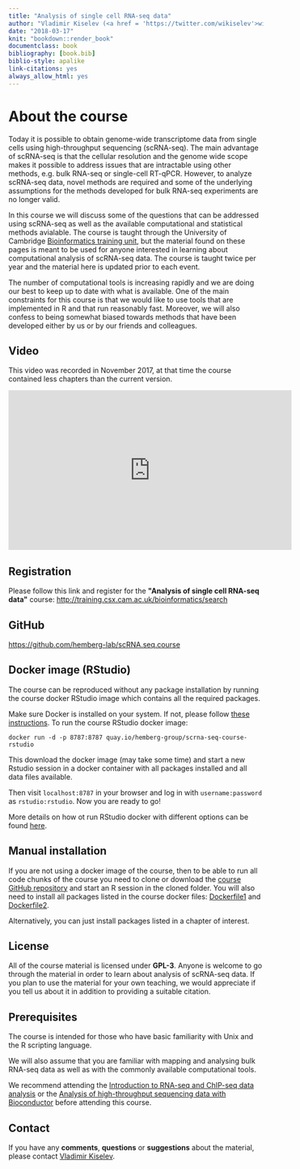 ```yaml
--- 
title: "Analysis of single cell RNA-seq data"
author: "Vladimir Kiselev (<a href = 'https://twitter.com/wikiselev'>wikiselev</a>), Tallulah Andrews, Jennifer Westoby (<a href = 'https://twitter.com/Jenni_Westoby'>Jenni_Westoby</a>), Davis McCarthy (<a href = 'https://twitter.com/davisjmcc'>davisjmcc</a>), Maren Büttner (<a href = 'https://twitter.com/marenbuettner'>marenbuettner</a>) and Martin Hemberg (<a href = 'https://twitter.com/m_hemberg'>m_hemberg</a>)"
date: "2018-03-17"
knit: "bookdown::render_book"
documentclass: book
bibliography: [book.bib]
biblio-style: apalike
link-citations: yes
always_allow_html: yes
---
```


# About the course

<!-- > <span style="color:red">__Important!__ The course will be run on the __31st October - 1st November 2017, both days 9:00-17:00 London, UK time__. It will also be __live broadcast__ at the [Bioinformatics Training channel](https://www.youtube.com/channel/UCsc6r6UKxb2qRcDQPix2L5A) on YouTube. Please join the broadcast!</span> -->

Today it is possible to obtain genome-wide transcriptome data from single cells using high-throughput sequencing (scRNA-seq). The main advantage of scRNA-seq is that the cellular resolution and the genome wide scope makes it possible to address issues that are intractable using other methods, e.g. bulk RNA-seq or single-cell RT-qPCR. However, to analyze scRNA-seq data, novel methods are required and some of the underlying assumptions for the methods developed for bulk RNA-seq experiments are no longer valid.

In this course we will discuss some of the questions that can be addressed using scRNA-seq as well as the available computational and statistical methods avialable. The course is taught through the University of Cambridge <a href="http://training.csx.cam.ac.uk/bioinformatics/" target="blank">Bioinformatics training unit</a>, but the material found on these pages is meant to be used for anyone interested in learning about computational analysis of scRNA-seq data. The course is taught twice per year and the material here is updated prior to each event.

The number of computational tools is increasing rapidly and we are doing our best to keep up to date with what is available. One of the main constraints for this course is that we would like to use tools that are implemented in R and that run reasonably fast. Moreover, we will also confess to being somewhat biased towards methods that have been developed either by us or by our friends and colleagues. 

## Video

This video was recorded in November 2017, at that time the course contained less chapters than the current version.

<iframe width="560" height="315" src="https://www.youtube.com/embed/56n77bpjiKo?list=PLEyKDyF1qdOYAhwU71qlrOXYsYHtyIu8n" frameborder="0" allowfullscreen></iframe>

## Registration  

Please follow this link and register for the __"Analysis of single cell RNA-seq data"__ course:
<a href="http://training.csx.cam.ac.uk/bioinformatics/search" target="blank">http://training.csx.cam.ac.uk/bioinformatics/search</a>

## GitHub
<a href="https://github.com/hemberg-lab/scRNA.seq.course" target="blank">https://github.com/hemberg-lab/scRNA.seq.course</a>

## Docker image (RStudio)

The course can be reproduced without any package installation by running the course docker RStudio image which contains all the required packages.

Make sure Docker is installed on your system. If not, please follow [these instructions](https://docs.docker.com/engine/installation/). To run the course RStudio docker image:

```
docker run -d -p 8787:8787 quay.io/hemberg-group/scrna-seq-course-rstudio
```

This download the docker image (may take some time) and start a new Rstudio session in a docker container with all packages installed and all data files available.

Then visit `localhost:8787` in your browser and log in with `username:password` as `rstudio:rstudio`. Now you are ready to go!

More details on how ot run RStudio docker with different options can be found [here](https://hub.docker.com/r/rocker/rstudio-stable/).

## Manual installation

If you are not using a docker image of the course, then to be able to run all code chunks of the course you need to clone or download the [course GitHub repository](https://github.com/hemberg-lab/scRNA.seq.course) and start an R session in the cloned folder. You will also need to install all packages listed in the course docker files: [Dockerfile1](https://github.com/hemberg-lab/scRNA.seq.course-base/blob/master/Dockerfile) and [Dockerfile2](https://github.com/hemberg-lab/scRNA.seq.course-R/blob/master/Dockerfile).

Alternatively, you can just install packages listed in a chapter of interest.

## License
All of the course material is licensed under <b>GPL-3</b>. Anyone is welcome to go through the material in order to learn about analysis of scRNA-seq data. If you plan to use the material for your own teaching, we would appreciate if you tell us about it in addition to providing a suitable citation.

## Prerequisites

The course is intended for those who have basic familiarity with Unix and the R scripting language.

We will also assume that you are familiar with mapping and analysing bulk RNA-seq data as well as with the commonly available computational tools.

We recommend attending the [Introduction to RNA-seq and ChIP-seq data analysis](http://training.csx.cam.ac.uk/bioinformatics/search) or the [Analysis of high-throughput sequencing data with Bioconductor](http://training.csx.cam.ac.uk/bioinformatics/search) before attending this course.

## Contact

If you have any __comments__, __questions__ or __suggestions__ about the material, please contact <a href="mailto:vladimir.yu.kiselev@gmail.com">Vladimir Kiselev</a>.
